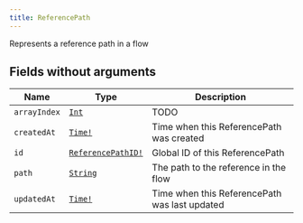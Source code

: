 ```yaml
---
title: ReferencePath
---
```


Represents a reference path in a flow

## Fields without arguments

| Name | Type | Description |
|------|------|-------------|
| `arrayIndex` | [`Int`](../scalar/int.md) | TODO |
| `createdAt` | [`Time!`](../scalar/time.md) | Time when this ReferencePath was created |
| `id` | [`ReferencePathID!`](../scalar/referencepathid.md) | Global ID of this ReferencePath |
| `path` | [`String`](../scalar/string.md) | The path to the reference in the flow |
| `updatedAt` | [`Time!`](../scalar/time.md) | Time when this ReferencePath was last updated |

